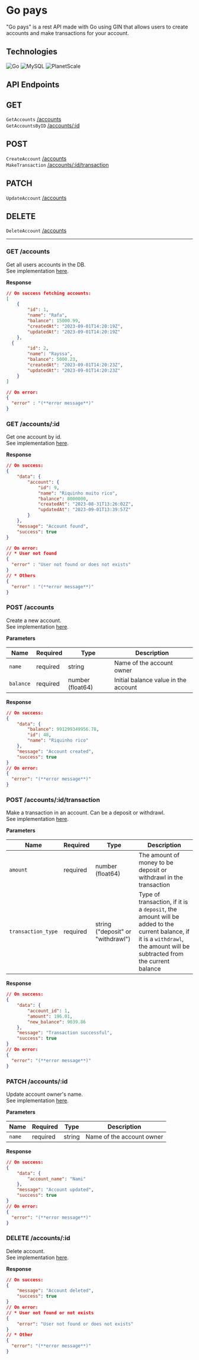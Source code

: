 # Go pays

"Go pays" is a rest API made with Go using GIN that allows users to create accounts and make transactions for your account.

## Technologies

![Go](https://img.shields.io/badge/go-%2300ADD8.svg?style=for-the-badge&logo=go&logoColor=white)
![MySQL](https://img.shields.io/badge/mysql-%2300f.svg?style=for-the-badge&logo=mysql&logoColor=white)
![PlanetScale](https://img.shields.io/badge/planetscale-%23000000.svg?style=for-the-badge&logo=planetscale&logoColor=white)

## API Endpoints

## GET

`GetAccounts` [/accounts](#get-accounts) <br/>
`GetAccountsByID` [/accounts/:id](#get-accountsid) <br/>

## POST

`CreateAccount` [/accounts](#post-accounts) <br/>
`MakeTransaction` [/accounts/:id/transaction](#post-accountsidtransaction)<br/>

## PATCH

`UpdateAccount` [/accounts](#patch-accountsid)<br/>

## DELETE

`DeleteAccount` [/accounts](#delete-accountsid)<br/>

---

### GET /accounts

Get all users accounts in the DB. <br/>
See implementation [here](https://github.com/RafaZeero/go-pays/blob/5d6465e942796d247474438a3d9c118a36d2af0c/handler/accounts.go#L51).

**Response**

```json
// On success fetching accounts:
[
	{
		"id": 1,
		"name": "Rafa",
		"balance": 15000.99,
		"createdAt": "2023-09-01T14:20:19Z",
		"updatedAt": "2023-09-01T14:20:19Z"
	},
  {
		"id": 2,
		"name": "Rayssa",
		"balance": 5000.23,
		"createdAt": "2023-09-01T14:20:23Z",
		"updatedAt": "2023-09-01T14:20:23Z"
	}
]

// On error:
{
  "error" : "(**error message**)"
}
```

### GET /accounts/:id

Get one account by id. <br/>
See implementation [here](https://github.com/RafaZeero/go-pays/blob/5d6465e942796d247474438a3d9c118a36d2af0c/handler/accounts.go#L85).

**Response**

```json
// On success:
{
	"data": {
		"account": {
			"id": 9,
			"name": "Riquinho muito rico",
			"balance": 8000000,
			"createdAt": "2023-08-31T13:26:02Z",
			"updatedAt": "2023-09-01T13:39:57Z"
		}
	},
	"message": "Account found",
	"success": true
}

// On error:
// * User not found
{
  "error" : "User not found or does not exists"
}
// * Others
{
  "error" : "(**error message**)"
}
```

### POST /accounts

Create a new account. <br/>
See implementation [here](https://github.com/RafaZeero/go-pays/blob/5d6465e942796d247474438a3d9c118a36d2af0c/handler/accounts.go#L11).

**Parameters**

| Name      | Required | Type             | Description                          |
| --------- | -------- | ---------------- | ------------------------------------ |
| `name`    | required | string           | Name of the account owner            |
| `balance` | required | number (float64) | Initial balance value in the account |

**Response**

```json
// On success:
{
	"data": {
		"balance": 991299349956.78,
		"id": 48,
		"name": "Riquinho rico"
	},
	"message": "Account created",
	"success": true
}
// On error:
{
  "error": "(**error message**)"
}
```

### POST /accounts/:id/transaction

Make a transaction in an account. Can be a deposit or withdrawl. <br/>
See implementation [here](https://github.com/RafaZeero/go-pays/blob/5d6465e942796d247474438a3d9c118a36d2af0c/handler/accounts.go#L224).

**Parameters**

| Name               | Required | Type                              | Description                                                                                                                                                                |
| ------------------ | -------- | --------------------------------- | -------------------------------------------------------------------------------------------------------------------------------------------------------------------------- |
| `amount`           | required | number (float64)                  | The amount of money to be deposit or withdrawl in the transaction                                                                                                          |
| `transaction_type` | required | string ("deposit" or "withdrawl") | Type of transaction, if it is a `deposit`, the amount will be added to the current balance, if it is a `withdrawl`, the amount will be subtracted from the current balance |

**Response**

```json
// On success:
{
	"data": {
		"account_id": 1,
		"amount": 196.01,
		"new_balance": 9039.86
	},
	"message": "Transaction successful",
	"success": true
}
// On error:
{
  "error": "(**error message**)"
}
```

### PATCH /accounts/:id

Update account owner's name. <br/>
See implementation [here](https://github.com/RafaZeero/go-pays/blob/5d6465e942796d247474438a3d9c118a36d2af0c/handler/accounts.go#L137).

**Parameters**

| Name   | Required | Type   | Description               |
| ------ | -------- | ------ | ------------------------- |
| `name` | required | string | Name of the account owner |

**Response**

```json
// On success:
{
	"data": {
		"account_name": "Nami"
	},
	"message": "Account updated",
	"success": true
}
// On error:
{
  "error": "(**error message**)"
}
```

### DELETE /accounts/:id

Delete account. <br/>
See implementation [here](https://github.com/RafaZeero/go-pays/blob/5d6465e942796d247474438a3d9c118a36d2af0c/handler/accounts.go#L175).

**Response**

```json
// On success:
{
	"message": "Account deleted",
	"success": true
}
// On error:
// * User not found or not exists
{
	"error": "User not found or does not exists"
}
// * Other
{
  "error": "(**error message**)"
}
```
